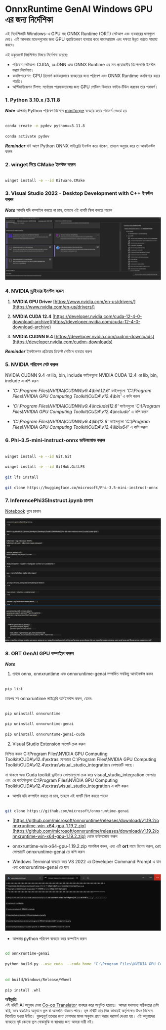 <!--
CO_OP_TRANSLATOR_METADATA:
{
  "original_hash": "b066fc29c1b2129df84e027cb75119ce",
  "translation_date": "2025-05-09T18:41:53+00:00",
  "source_file": "md/02.Application/01.TextAndChat/Phi3/ORTWindowGPUGuideline.md",
  "language_code": "bn"
}
-->
# **OnnxRuntime GenAI Windows GPU এর জন্য নির্দেশিকা**

এই নির্দেশিকাটি Windows-এ GPU সহ ONNX Runtime (ORT) সেটআপ এবং ব্যবহারের ধাপগুলো দেয়। এটি আপনার মডেলগুলোর জন্য GPU ত্বরান্বিতকরণ ব্যবহার করে পারফরম্যান্স এবং দক্ষতা উন্নত করতে সাহায্য করবে।

এই ডকুমেন্টে নিম্নলিখিত বিষয়ে নির্দেশনা রয়েছে:

- পরিবেশ সেটআপ: CUDA, cuDNN এবং ONNX Runtime এর মত প্রয়োজনীয় ডিপেন্ডেন্সি ইনস্টল করার নির্দেশনা।
- কনফিগারেশন: GPU রিসোর্স কার্যকরভাবে ব্যবহারের জন্য পরিবেশ এবং ONNX Runtime কনফিগার করার পদ্ধতি।
- অপ্টিমাইজেশন টিপস: সর্বোত্তম পারফরম্যান্সের জন্য GPU সেটিংস কিভাবে ফাইন-টিউন করবেন তার পরামর্শ।

### **1. Python 3.10.x /3.11.8**

   ***Note*** আপনার Python পরিবেশ হিসেবে [miniforge](https://github.com/conda-forge/miniforge/releases/latest/download/Miniforge3-Windows-x86_64.exe) ব্যবহার করার পরামর্শ দেওয়া হয়

   ```bash

   conda create -n pydev python==3.11.8

   conda activate pydev

   ```

   ***Reminder*** যদি আগে Python ONNX লাইব্রেরি ইনস্টল করে থাকেন, তাহলে অনুগ্রহ করে তা আনইনস্টল করুন

### **2. winget দিয়ে CMake ইনস্টল করুন**

   ```bash

   winget install -e --id Kitware.CMake

   ```

### **3. Visual Studio 2022 - Desktop Development with C++ ইনস্টল করুন**

   ***Note*** আপনি যদি কম্পাইল করতে না চান, তাহলে এই ধাপটি স্কিপ করতে পারেন

![CPP](../../../../../../translated_images/01.8964c1fa47e00dc36af710b967e72dd2f8a2be498e49c8d4c65c11ba105dedf8.bn.png)


### **4. NVIDIA ড্রাইভার ইনস্টল করুন**

1. **NVIDIA GPU Driver**  [https://www.nvidia.com/en-us/drivers/](https://www.nvidia.com/en-us/drivers/)

2. **NVIDIA CUDA 12.4** [https://developer.nvidia.com/cuda-12-4-0-download-archive](https://developer.nvidia.com/cuda-12-4-0-download-archive)

3. **NVIDIA CUDNN 9.4**  [https://developer.nvidia.com/cudnn-downloads](https://developer.nvidia.com/cudnn-downloads)

***Reminder*** ইনস্টলেশন প্রক্রিয়ায় ডিফল্ট সেটিংস ব্যবহার করুন

### **5. NVIDIA পরিবেশ সেট করুন**

NVIDIA CUDNN 9.4 এর lib, bin, include ফাইলগুলো NVIDIA CUDA 12.4 এর lib, bin, include এ কপি করুন

- *'C:\Program Files\NVIDIA\CUDNN\v9.4\bin\12.6'* ফাইলগুলো *'C:\Program Files\NVIDIA GPU Computing Toolkit\CUDA\v12.4\bin'* এ কপি করুন

- *'C:\Program Files\NVIDIA\CUDNN\v9.4\include\12.6'* ফাইলগুলো *'C:\Program Files\NVIDIA GPU Computing Toolkit\CUDA\v12.4\include'* এ কপি করুন

- *'C:\Program Files\NVIDIA\CUDNN\v9.4\lib\12.6'* ফাইলগুলো *'C:\Program Files\NVIDIA GPU Computing Toolkit\CUDA\v12.4\lib\x64'* এ কপি করুন


### **6. Phi-3.5-mini-instruct-onnx ডাউনলোড করুন**

   ```bash

   winget install -e --id Git.Git

   winget install -e --id GitHub.GitLFS

   git lfs install

   git clone https://huggingface.co/microsoft/Phi-3.5-mini-instruct-onnx

   ```

### **7. InferencePhi35Instruct.ipynb চালান**

   [Notebook](../../../../../../code/09.UpdateSamples/Aug/ortgpu-phi35-instruct.ipynb) খুলে চালান


![RESULT](../../../../../../translated_images/02.be96d16e7b1007f1f3941f65561553e62ccbd49c962f3d4a9154b8326c033ec1.bn.png)


### **8. ORT GenAI GPU কম্পাইল করুন**

   ***Note*** 
   
   1. প্রথমে onnx, onnxruntime এবং onnxruntime-genai সম্পর্কিত সবকিছু আনইনস্টল করুন

   
   ```bash

   pip list 
   
   ```

   তারপর সব onnxruntime লাইব্রেরি আনইনস্টল করুন, যেমন:


   ```bash

   pip uninstall onnxruntime

   pip uninstall onnxruntime-genai

   pip uninstall onnxruntume-genai-cuda
   
   ```

   2. Visual Studio Extension সাপোর্ট চেক করুন

   নিশ্চিত করুন C:\Program Files\NVIDIA GPU Computing Toolkit\CUDA\v12.4\extras ফোল্ডারে C:\Program Files\NVIDIA GPU Computing Toolkit\CUDA\v12.4\extras\visual_studio_integration ফোল্ডারটি আছে। 

   না থাকলে অন্য Cuda toolkit ড্রাইভার ফোল্ডারগুলো চেক করে visual_studio_integration ফোল্ডার এবং এর কন্টেন্টগুলো C:\Program Files\NVIDIA GPU Computing Toolkit\CUDA\v12.4\extras\visual_studio_integration এ কপি করুন




   - আপনি যদি কম্পাইল করতে না চান, তাহলে এই ধাপটি স্কিপ করতে পারেন


   ```bash

   git clone https://github.com/microsoft/onnxruntime-genai

   ```

   - [https://github.com/microsoft/onnxruntime/releases/download/v1.19.2/onnxruntime-win-x64-gpu-1.19.2.zip](https://github.com/microsoft/onnxruntime/releases/download/v1.19.2/onnxruntime-win-x64-gpu-1.19.2.zip) থেকে ডাউনলোড করুন

   - onnxruntime-win-x64-gpu-1.19.2.zip আনজিপ করুন, এবং এটি **ort** নামে রিনেম করুন, ort ফোল্ডারটি onnxruntime-genai তে কপি করুন

   - Windows Terminal ব্যবহার করে VS 2022 এর Developer Command Prompt এ যান এবং onnxruntime-genai তে যান

![RESULT](../../../../../../translated_images/03.53bb08e3bde53edd1735c5546fb32b9b0bdba93d8241c5e6e3196d8bc01adbd7.bn.png)

   - আপনার python পরিবেশ ব্যবহার করে কম্পাইল করুন

   
   ```bash

   cd onnxruntime-genai

   python build.py --use_cuda  --cuda_home "C:\Program Files\NVIDIA GPU Computing Toolkit\CUDA\v12.4" --config Release
 

   cd build/Windows/Release/Wheel

   pip install .whl

   ```

**অস্বীকৃতি**:  
এই নথিটি AI অনুবাদ সেবা [Co-op Translator](https://github.com/Azure/co-op-translator) ব্যবহার করে অনূদিত হয়েছে। আমরা যথাসাধ্য সঠিকতার চেষ্টা করি, তবে স্বয়ংক্রিয় অনুবাদে ভুল বা অসঙ্গতি থাকতে পারে। মূল নথিটি তার নিজ ভাষায়ই কর্তৃপক্ষের উৎস হিসেবে বিবেচিত হওয়া উচিত। গুরুত্বপূর্ণ তথ্যের জন্য পেশাদার মানব অনুবাদ গ্রহণ করার পরামর্শ দেওয়া হয়। এই অনুবাদের ব্যবহারে সৃষ্ট কোনো ভুল বোঝাবুঝি বা ব্যাখ্যার জন্য আমরা দায়ী নই।